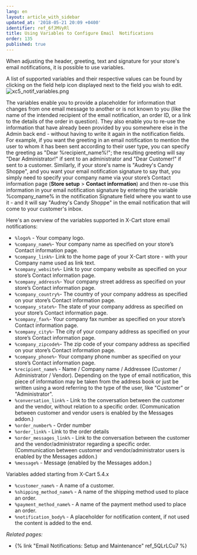 ```yaml
---
lang: en
layout: article_with_sidebar
updated_at: '2018-05-21 20:09 +0400'
identifier: ref_6fJMVyRl
title: Using Variables to Configure Email  Notifications
order: 135
published: true
---
```

When adjusting the header, greeting, text and signature for your store's email notifications, it is possible to use variables. 

A list of supported variables and their respective values can be found by clicking on the field help icon displayed next to the field you wish to edit.
![xc5_notif_variables.png]({{site.baseurl}}/attachments/ref_2W845gkS/xc5_notif_variables.png)

The variables enable you to provide a placeholder for information that changes from one email message to another or is not known to you (like the name of the intended recipient of the email notification, an order ID, or a link to the details of the order in question). They also enable you to re-use the information that have already been provided by you somewhere else in the Admin back end - without having to write it again in the notification fields. For example, if you want the greeting in an email notification to mention the user to whom it has been sent according to their user type, you can specify the greeting as "Dear %recipient_name%!"; the resulting greeting will say "Dear Administrator!" if sent to an administrator and "Dear Customer!" if sent to a customer. Similarly, if your store's name is "Audrey's Candy Shoppe", and you want your email notification signature to say that, you simply need to specify your company name via your store’s Contact information page (**Store setup** > **Contact information**) and then re-use this information in your email notification signature by entering the variable %company_name% in the notification Signature field where you want to use it - and it will say "Audrey's Candy Shoppe" in the email notification that will come to your customer's inbox. 

Here's an overview of the variables supported in X-Cart store email notifications:

   * ```%logo%``` - Your company logo.
   * ```%company_name%```- Your company name as specified on your store’s Contact information page.
   * ```%company_link%```- Link to the home page of your X-Cart store - with your Company name used as link text.
   * ```%company_website%```- Link to your company website as specified on your store’s Contact information page.
   * ```%company_address%```- Your company street address as specified on your store’s Contact information page.
   * ```%company_country%```- The country of your company address as specified on your store’s Contact information page.	
   * ```%company_state%```- The state of your company address as specified on your store’s Contact information page.
   * ```%company_fax%```- Your company fax number as specified on your store’s Contact information page.	
   * ```%company_city%```- The city of your company address as specified on your store’s Contact information page.	
   * ```%company_zipcode%```- The zip code of your company address as specified on your store’s Contact information page.	
   * ```%company_phone%```- Your company phone number as specified on your store’s Contact information page.
   * ```%recipient_name%``` - Name / Company name / Addressee (Customer / Administrator / Vendor). Depending on the type of email notification, this piece of information may be taken from the address book or just be written using a word referring to the type of the user, like "Customer" or "Administrator".
   * ```%conversation_link%``` - Link to the conversation between the customer and the vendor, without relation to a specific order. (Communication between customer and vendor users is enabled by the Messages addon.) 	
   * ```%order_number%``` - Order number	
   * ```%order_link%```	- Link to the order details
   * ```%order_messages_link%``` - Link to the conversation between the customer and the vendor/administrator regarding a specific order. (Communication between customer and vendor/administrator users is enabled by the Messages addon.) 		
   * ```%message%``` - Message (enabled by the Messages addon.) 
   
Variables added starting from X-Cart 5.4.x
   * `%customer_name%` - A name of a customer.
   * `%shipping_method_name%` - A name of the shipping method used to place an order.
   * `%payment_method_name%` - A name of the payment method used to place an order.
   * `%notification_body%` - A placeholder for notification content, if not used the content is added to the end.

 



_Related pages:_

   * {% link "Email Notifications: Setup and Maintenance" ref_5QLrLCu7 %}
